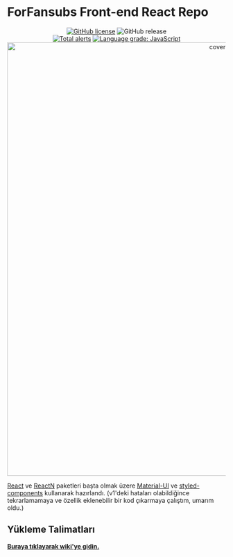 # ForFansubs Front-end React Repo
<p align="center">
<a href="https://github.com/ForFansubs/front-end/blob/master/LICENSE"><img alt="GitHub license" src="https://img.shields.io/github/license/ForFansubs/front-end?style=for-the-badge"></a> <img alt="GitHub release" src="https://img.shields.io/github/release-pre/ForFansubs/front-end?style=for-the-badge"><br/><a href="https://lgtm.com/projects/g/ForFansubs/front-end/alerts/"><img alt="Total alerts" src="https://img.shields.io/lgtm/alerts/g/ForFansubs/front-end.svg?logo=lgtm&logoWidth=18&style=for-the-badge"></a> <a href="https://lgtm.com/projects/g/ForFansubs/front-end/context:javascript"><img alt="Language grade: JavaScript" src="https://img.shields.io/lgtm/grade/javascript/g/ForFansubs/front-end.svg?logo=lgtm&logoWidth=18&style=for-the-badge"></a>
<br/>
<img src="https://repository-images.githubusercontent.com/202852145/e4e20a00-c1ae-11e9-9378-f678ddafa890" alt="cover-image" width="1000px"/>
</p>


[React](https://github.com/facebook/react) ve [ReactN](https://github.com/CharlesStover/reactn) paketleri başta olmak üzere [Material-UI](https://github.com/mui-org/material-ui) ve [styled-components](https://github.com/styled-components/styled-components) kullanarak hazırlandı. (v1'deki hataları olabildiğince tekrarlamamaya ve özellik eklenebilir bir kod çıkarmaya çalıştım, umarım oldu.)

## Yükleme Talimatları

**[Buraya tıklayarak wiki'ye gidin.](https://forfansubs.github.io/docs/)**
